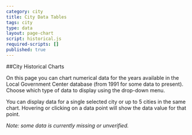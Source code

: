 ```yaml
---
category: city
title: City Data Tables
tags: city
type: data
layout: page-chart
script: historical.js
required-scripts: []
published: true
---
```


##City Historical Charts

On this page you can chart numerical data for the years available in the Local Government Center database (from 1991 for some data to present). Choose which type of data to display using the drop-down menu.

You can display data for a single selected city or up to 5 cities in the same chart. Hovering or clicking on a data point will show the data value for that point.

*Note: some data is currently missing or unverified.*
